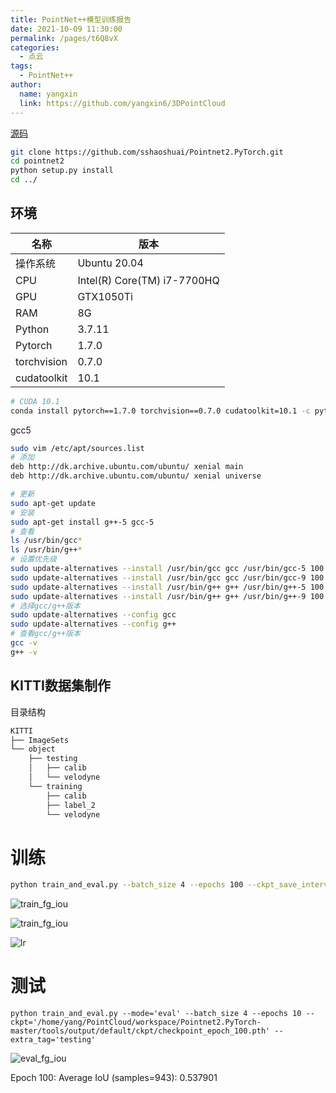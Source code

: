 ```yaml
---
title: PointNet++模型训练报告
date: 2021-10-09 11:30:00
permalink: /pages/t6Q8vX
categories: 
  - 点云
tags: 
  - PointNet++
author: 
  name: yangxin
  link: https://github.com/yangxin6/3DPointCloud
---
```


[源码](https://github.com/sshaoshuai/Pointnet2.PyTorch.git)

```bash
git clone https://github.com/sshaoshuai/Pointnet2.PyTorch.git
cd pointnet2
python setup.py install
cd ../
```



## 环境

| 名称        | 版本                        |
| ----------- | --------------------------- |
| 操作系统    | Ubuntu 20.04                |
| CPU         | Intel(R) Core(TM) i7-7700HQ |
| GPU         | GTX1050Ti                   |
| RAM         | 8G                          |
| Python      | 3.7.11                      |
| Pytorch     | 1.7.0                       |
| torchvision | 0.7.0                       |
| cudatoolkit | 10.1                        |



```bash
# CUDA 10.1
conda install pytorch==1.7.0 torchvision==0.7.0 cudatoolkit=10.1 -c pytorch
```



gcc5

```bash
sudo vim /etc/apt/sources.list
# 添加 
deb http://dk.archive.ubuntu.com/ubuntu/ xenial main
deb http://dk.archive.ubuntu.com/ubuntu/ xenial universe

# 更新
sudo apt-get update
# 安装
sudo apt-get install g++-5 gcc-5
# 查看
ls /usr/bin/gcc*
ls /usr/bin/g++*
# 设置优先级
sudo update-alternatives --install /usr/bin/gcc gcc /usr/bin/gcc-5 100
sudo update-alternatives --install /usr/bin/gcc gcc /usr/bin/gcc-9 100
sudo update-alternatives --install /usr/bin/g++ g++ /usr/bin/g++-5 100
sudo update-alternatives --install /usr/bin/g++ g++ /usr/bin/g++-9 100
# 选择gcc/g++版本
sudo update-alternatives --config gcc
sudo update-alternatives --config g++
# 查看gcc/g++版本
gcc -v
g++ -v

```



## KITTI数据集制作

目录结构

```markdown
KITTI
├── ImageSets
└── object
    ├── testing
    │   ├── calib
    │   └── velodyne
    └── training
        ├── calib
        ├── label_2
        └── velodyne
```



# 训练

```bash
python train_and_eval.py --batch_size 4 --epochs 100 --ckpt_save_interval 2
```



![train_fg_iou](https://cdn.jsdelivr.net/gh/yangxin6/img-hosting@master/images/train_fg_iou.7l0eba4zcq80.png)

![train_fg_iou](https://cdn.jsdelivr.net/gh/yangxin6/img-hosting@master/images/train_fg_iou.7l0eba4zcq80.png)

![lr](https://cdn.jsdelivr.net/gh/yangxin6/img-hosting@master/images/lr.3upbm6dmmly0.png)

# 测试

```
python train_and_eval.py --mode='eval' --batch_size 4 --epochs 10 --ckpt='/home/yang/PointCloud/workspace/Pointnet2.PyTorch-master/tools/output/default/ckpt/checkpoint_epoch_100.pth' --extra_tag='testing'
```

![eval_fg_iou](https://cdn.jsdelivr.net/gh/yangxin6/img-hosting@master/images/eval_fg_iou.b7tesg66coo.png)

Epoch 100: Average IoU (samples=943): 0.537901

